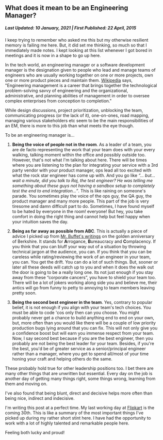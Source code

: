 What does it mean to be an Engineering Manager?
------------------------------------------------
##### Last Updated: 10 January, 2021 | First Published: 22 April, 2015 

I keep trying to remember who asked me this but my otherwise resilient memory is failing me here. But, it did set me thinking, so much so that I immediately made notes. I kept looking at this list whenever I got bored in meetings and it is now in a shape to go up here.

In the tech world, an engineering manager or a software development manager is the designation given to people who lead and manage teams of engineers who are usually working together on one or more projects, own one or more product pieces and maintain them. [Wikipedia][1] says, "Engineering management is a career that brings together the  technological problem-solving savvy of engineering and the organizational, administrative, and planning abilities of management in order to oversee complex enterprises from conception to completion."

While design discussions, project prioritization, unblocking the team, communicating progress (or the lack of it), one-on-ones, road mapping, managing various stakeholders etc seem to be the main responsibilities of an EM, there is more to this job than what meets the eye though. 

To be an engineering manager is...

1. **Being the voice of people not in the room**. As a leader of a team, you are de facto representing the work that your team does with your every walking, talking moment within the office and possibly outside too. However, that's not what I'm talking about here. There will be times where you are listening to the plan for integrating your service with a 3rd party vendor with your product manager, ops lead all too excited with what the rock star engineer has come up with. And you go like _“... but... wait a minute, did you talk to Raj, the test engineer? He was telling me something about these guys not having a sandbox setup to completely test the end to end integration…”_. This is like raining on someone's parade. You sometimes play the voice of the ops guy, the QA guy, the product manager and many more people. This part of the job is very tiresome and damn difficult part to do. Sometimes, I have found myself to be hated by everyone in the room! everyone! But hey, you take comfort in doing the right thing and cannot help but feel happy when your intuition saves the day.

2. **Being as far away as possible from ABC**. This is actually a piece of advice I picked up from [Mr. Buffet's writings][2] on the golden anniversary of Berkshire. It stands for **A**rrogance, **B**ureaucracy and **C**omplacency. If you think that you can bluff your way out of a situation by throwing technical jargon at the audience, you can. If you think that you can be careless while rating/reviewing the work of an engineer in your team, you can. You get the drift. You can do a lot of such things. But, sooner or later all these deeds will catch up to you and when it does the walk out the door is going to be a really long one. Its not just enough if you stay away from these “corporate cancers”, you have to shield your team too. There will be a lot of jokers working along side you and believe me, their antics will go from funny to petty to annoying to team members leaving pretty soon.

3. **Being the second best engineer in the team**. Yes, contrary to popular belief, it is not enough if you align with your team's tech choices. You must be able to code 'cos only then can you choose. You might probably never get a chance to build anything end to end on your own, but, more often than you would like there will be a couple of low priority production bugs lying around that you can fix. This will not only give you a confidence boost but will earn you immense respect from your team. Now, I say second best because if you are the best engineer, then you probably are not being the best leader for your team. Besides, if you're the best, you'd be of greater service as a senior/principal engineer rather than a manager, where you get to spend all/most of your time honing your craft and helping others do the same.

These probably hold true for other leadership positions too. I bet there are many other things that are unwritten but essential. Every day on the job is another day of getting many things right, some things wrong, learning from them and moving on. 

I've also found that being blunt, direct and decisive helps more often than being nice, indirect and indecisive. 

I'm writing this post at a perfect time. My last working day at [Flipkart][3] is the coming 30th. This is like a summary of the most important things I've picked up during my rather short stint here. I have had the opportunity to work with a lot of highly talented and remarkable people here. 

Feeling both lucky and proud!


[1]: https://en.wikipedia.org/wiki/Engineering_management "Wikipedia article on Engineering Management"
[2]: http://www.berkshirehathaway.com/letters/2014ltr.pdf#page=36 "Page 36 where he writes about this"
[3]: https://seller.flipkart.com/ "Flipkart seller portal"